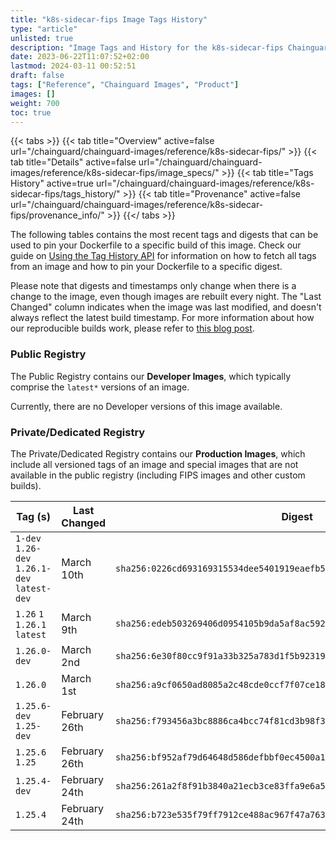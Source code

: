 ```yaml
---
title: "k8s-sidecar-fips Image Tags History"
type: "article"
unlisted: true
description: "Image Tags and History for the k8s-sidecar-fips Chainguard Image"
date: 2023-06-22T11:07:52+02:00
lastmod: 2024-03-11 00:52:51
draft: false
tags: ["Reference", "Chainguard Images", "Product"]
images: []
weight: 700
toc: true
---
```


{{< tabs >}}
{{< tab title="Overview" active=false url="/chainguard/chainguard-images/reference/k8s-sidecar-fips/" >}}
{{< tab title="Details" active=false url="/chainguard/chainguard-images/reference/k8s-sidecar-fips/image_specs/" >}}
{{< tab title="Tags History" active=true url="/chainguard/chainguard-images/reference/k8s-sidecar-fips/tags_history/" >}}
{{< tab title="Provenance" active=false url="/chainguard/chainguard-images/reference/k8s-sidecar-fips/provenance_info/" >}}
{{</ tabs >}}

The following tables contains the most recent tags and digests that can be used to pin your Dockerfile to a specific build of this image. Check our guide on [Using the Tag History API](/chainguard/chainguard-images/using-the-tag-history-api/) for information on how to fetch all tags from an image and how to pin your Dockerfile to a specific digest.

Please note that digests and timestamps only change when there is a change to the image, even though images are rebuilt every night. The "Last Changed" column indicates when the image was last modified, and doesn't always reflect the latest build timestamp. For more information about how our reproducible builds work, please refer to [this blog post](https://www.chainguard.dev/unchained/reproducing-chainguards-reproducible-image-builds).

### Public Registry
The Public Registry contains our **Developer Images**, which typically comprise the `latest*` versions of an image.

Currently, there are no Developer versions of this image available.

### Private/Dedicated Registry
The Private/Dedicated Registry contains our **Production Images**, which include all versioned tags of an image and special images that are not available in the public registry (including FIPS images and other custom builds).

| Tag (s)                                       | Last Changed  | Digest                                                                    |
|-----------------------------------------------|---------------|---------------------------------------------------------------------------|
|  `1-dev` `1.26-dev` `1.26.1-dev` `latest-dev` | March 10th    | `sha256:0226cd693169315534dee5401919eaefb5afc1a018be1b5a8b9482426f10b8e8` |
|  `1.26` `1` `1.26.1` `latest`                 | March 9th     | `sha256:edeb503269406d0954105b9da5af8ac592cef3d1bd2eeb754be1dc38831ba092` |
|  `1.26.0-dev`                                 | March 2nd     | `sha256:6e30f80cc9f91a33b325a783d1f5b923191662ed45d47c84fc824e53aba851fa` |
|  `1.26.0`                                     | March 1st     | `sha256:a9cf0650ad8085a2c48cde0ccf7f07ce182d681bd387012521cc8825edc6ae64` |
|  `1.25.6-dev` `1.25-dev`                      | February 26th | `sha256:f793456a3bc8886ca4bcc74f81cd3b98f390cfce8b8fac0475e96b88ea5cd19d` |
|  `1.25.6` `1.25`                              | February 26th | `sha256:bf952af79d64648d586defbbf0ec4500a167f8587b19fb2b468bca806f69bb82` |
|  `1.25.4-dev`                                 | February 24th | `sha256:261a2f8f91b3840a21ecb3ce83ffa9e6a557352f1e764c353633972b49a3f92c` |
|  `1.25.4`                                     | February 24th | `sha256:b723e535f79ff7912ce488ac967f47a76348860de87ff5efdb026f353bf385bd` |

